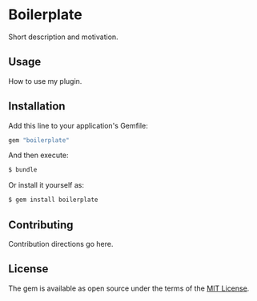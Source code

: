 # Boilerplate
Short description and motivation.

## Usage
How to use my plugin.

## Installation
Add this line to your application's Gemfile:

```ruby
gem "boilerplate"
```

And then execute:
```bash
$ bundle
```

Or install it yourself as:
```bash
$ gem install boilerplate
```

## Contributing
Contribution directions go here.

## License
The gem is available as open source under the terms of the [MIT License](https://opensource.org/licenses/MIT).
